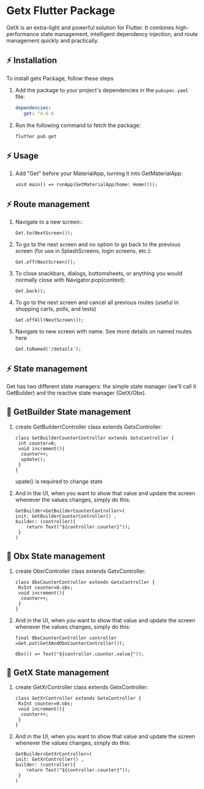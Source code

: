 # Getx Flutter Package

GetX is an extra-light and powerful solution for Flutter. It combines high-performance state management, intelligent dependency injection, and route management quickly and practically.

## ⚡ Installation

To install getx Package, follow these steps

1. Add the package to your project's dependencies in the `pubspec.yaml` file:
   
   ```yaml
   dependencies:
      get: ^4.6.6
    ``` 
3. Run the following command to fetch the package:
    ``` 
    flutter pub get
    ``` 
## ⚡ Usage

1. Add "Get" before your MaterialApp, turning it into GetMaterialApp:
   
    ```
   void main() => runApp(GetMaterialApp(home: Home()));
    ```
## ⚡ Route management 

1. Navigate to a new screen::
   
    ```
   Get.to(NextScreen());
    ```   
2. To go to the next screen and no option to go back to the previous screen (for use in SplashScreens, login screens, etc.):
   
    ```
   Get.off(NextScreen());
    ```
3. To close snackbars, dialogs, bottomsheets, or anything you would normally close with Navigator.pop(context):
   
    ```
   Get.back();
    ```
 4. To go to the next screen and cancel all previous routes (useful in shopping carts, polls, and tests)
   
    ```
    Get.offAll(NextScreen());
    ```
 5. Navigate to new screen with name. See more details on named routes here

    ```
    Get.toNamed('/details');
    ```

## ⚡ State management 
Get has two different state managers: the simple state manager (we'll call it GetBuilder) and the reactive state manager (GetX/Obx).

## 📍 GetBuilder State management
1. create GetBuilderrController class extends GetxController:
 
    ```
   class GetBuilderCounterController extends GetxController {
     int counter=0;
     void increment(){
      counter++;
      update();
     }
   }
    
    ```
    upate() is required to change state
      
3. And in the UI, when you want to show that value and update the screen whenever the values changes, simply do this:
   
    ```
   GetBuilder<GetBuilderCounterController>(
    init: GetBuilderCounterController() ,
    builder: (controller){
        return Text("${controller.counter}"));
     }
    )

    ```
 ## 📍 Obx State management
1. create ObxrController class extends GetxController:
 
    ```
   class ObxCounterController extends GetxController {
     RxInt counter=0.obs;
     void increment(){
      counter++;
     }
   }
    ```
      
3. And in the UI, when you want to show that value and update the screen whenever the values changes, simply do this:
   
    ```
    final ObxCounterController controller =Get.put(GetXAndObxCounterController());

    Obx(() => Text("${controller.counter.value}"));
    
    ```    
   
## 📍 GetX State management
1. create GetXrController class extends GetxController:
 
    ```
   class GetXrController extends GetxController {
     RxInt counter=0.obs;
     void increment(){
      counter++;
     }
   }
    
    ```
     
3. And in the UI, when you want to show that value and update the screen whenever the values changes, simply do this:
   
    ```
   GetBuilder<GetXrController>(
    init: GetXrController() ,
    builder: (controller){
        return Text("${controller.counter}"));
     }
    )

    ```

